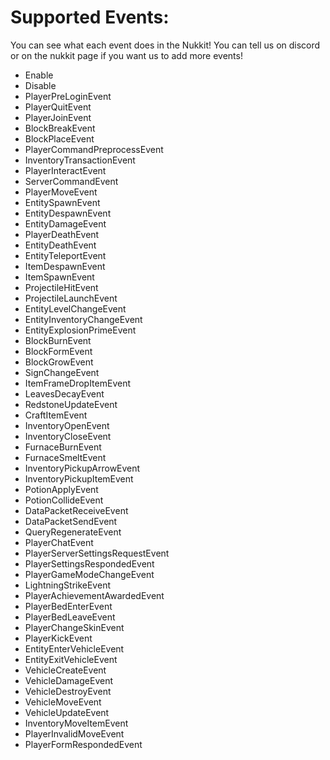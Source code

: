# Supported Events:<br/>
You can see what each event does in the Nukkit!
You can tell us on discord or on the nukkit page if you want us to add more events!

 - Enable
 - Disable
 - PlayerPreLoginEvent
 - PlayerQuitEvent
 - PlayerJoinEvent
 - BlockBreakEvent
 - BlockPlaceEvent
 - PlayerCommandPreprocessEvent
 - InventoryTransactionEvent
 - PlayerInteractEvent
 - ServerCommandEvent
 - PlayerMoveEvent
 - EntitySpawnEvent
 - EntityDespawnEvent
 - EntityDamageEvent
 - PlayerDeathEvent
 - EntityDeathEvent
 - EntityTeleportEvent
 - ItemDespawnEvent
 - ItemSpawnEvent
 - ProjectileHitEvent
 - ProjectileLaunchEvent
 - EntityLevelChangeEvent
 - EntityInventoryChangeEvent
 - EntityExplosionPrimeEvent
 - BlockBurnEvent
 - BlockFormEvent
 - BlockGrowEvent
 - SignChangeEvent
 - ItemFrameDropItemEvent
 - LeavesDecayEvent
 - RedstoneUpdateEvent
 - CraftItemEvent
 - InventoryOpenEvent
 - InventoryCloseEvent
 - FurnaceBurnEvent
 - FurnaceSmeltEvent
 - InventoryPickupArrowEvent
 - InventoryPickupItemEvent
 - PotionApplyEvent
 - PotionCollideEvent
 - DataPacketReceiveEvent
 - DataPacketSendEvent
 - QueryRegenerateEvent
 - PlayerChatEvent
 - PlayerServerSettingsRequestEvent
 - PlayerSettingsRespondedEvent
 - PlayerGameModeChangeEvent
 - LightningStrikeEvent
 - PlayerAchievementAwardedEvent
 - PlayerBedEnterEvent
 - PlayerBedLeaveEvent
 - PlayerChangeSkinEvent
 - PlayerKickEvent
 - EntityEnterVehicleEvent
 - EntityExitVehicleEvent
 - VehicleCreateEvent
 - VehicleDamageEvent
 - VehicleDestroyEvent
 - VehicleMoveEvent
 - VehicleUpdateEvent
 - InventoryMoveItemEvent
 - PlayerInvalidMoveEvent
 - PlayerFormRespondedEvent

